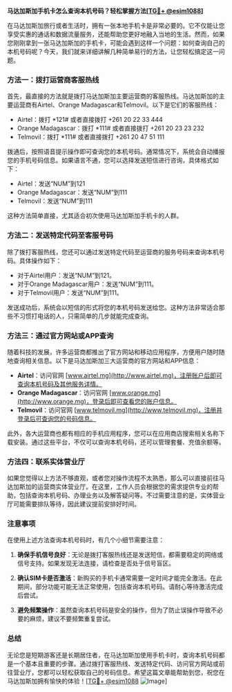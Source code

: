 **马达加斯加手机卡怎么查询本机号码？轻松掌握方法[[TG💪+ @esim1088](https://t.me/s/esim1088)]**

在马达加斯加旅行或者生活时，拥有一张本地手机卡是非常必要的。它不仅能让您享受实惠的通话和数据流量服务，还能帮助您更好地融入当地的生活。然而，如果您刚刚拿到一张马达加斯加的手机卡，可能会遇到这样一个问题：如何查询自己的本机号码呢？今天，我们就来详细讲解几种简单易行的方法，让您轻松搞定这一问题。

### 方法一：拨打运营商客服热线

首先，最直接的方法就是拨打马达加斯加主要运营商的客服热线。马达加斯加的主要运营商有Airtel、Orange Madagascar和Telmovil。以下是它们的客服热线：

- Airtel：拨打 *121# 或者直接拨打 +261 20 22 33 444
- Orange Madagascar：拨打 *111# 或者直接拨打 +261 20 23 23 232
- Telmovil：拨打 *111# 或者直接拨打 +261 20 47 51 111

拨通后，按照语音提示操作即可查询您的本机号码。通常情况下，系统会自动播报您的手机号码信息。如果语言不通，您可以选择发送短信进行咨询，具体格式如下：

- Airtel：发送“NUM”到121
- Orange Madagascar：发送“NUM”到111
- Telmovil：发送“NUM”到111

这种方法简单直接，尤其适合初次使用马达加斯加手机卡的人群。

### 方法二：发送特定代码至客服号码

除了拨打客服热线，您还可以通过发送特定代码至运营商的服务号码来查询本机号码。具体操作如下：

- 对于Airtel用户：发送“NUM”到121。
- 对于Orange Madagascar用户：发送“NUM”到111。
- 对于Telmovil用户：发送“NUM”到111。

发送成功后，系统会以短信的形式将您的本机号码发送给您。这种方法非常适合那些不习惯打电话的人，只需简单的几步就能完成查询。

### 方法三：通过官方网站或APP查询

随着科技的发展，许多运营商都推出了官方网站和移动应用程序，方便用户随时随地查询相关信息。以下是马达加斯加三大运营商的官方网站和APP信息：

- **Airtel**：访问官网 [www.airtel.mg](http://www.airtel.mg)，注册账户后即可查询本机号码及其他服务详情。
- **Orange Madagascar**：访问官网 [www.orange.mg](http://www.orange.mg)，登录后即可查看您的账户信息。
- **Telmovil**：访问官网 [www.telmovil.mg](http://www.telmovil.mg)，注册并登录后可查询您的号码信息。

此外，各大运营商也都有相应的手机应用程序，您可以在应用商店搜索相关名称下载安装。通过这些平台，不仅可以查询本机号码，还可以管理套餐、充值余额等。

### 方法四：联系实体营业厅

如果您觉得以上方法不够直观，或者您对操作流程不太熟悉，那么可以直接前往马达加斯加的运营商实体营业厅。在这里，工作人员会根据您的需求提供专业的帮助，包括查询本机号码、办理业务以及解答疑问等。不过需要注意的是，实体营业厅可能需要排队等待，因此建议提前安排好时间。

### 注意事项

在使用上述方法查询本机号码时，有几个小细节需要注意：

1. **确保手机信号良好**：无论是拨打客服热线还是发送短信，都需要稳定的网络或信号支持。如果发现无法连接，请检查是否处于信号盲区。
   
2. **确认SIM卡是否激活**：新购买的手机卡通常需要一定时间才能完全激活。在此期间，部分功能可能无法正常使用，包括查询本机号码。请耐心等待激活完成后尝试。

3. **避免频繁操作**：虽然查询本机号码是安全的操作，但为了防止误操作导致不必要的麻烦，建议不要频繁重复尝试。

### 总结

无论您是短期游客还是长期居住者，在马达加斯加使用手机卡时，查询本机号码都是一个基本且重要的步骤。通过拨打客服热线、发送特定代码、访问官方网站或前往营业厅，您都可以轻松获取自己的号码信息。希望这篇文章能帮助到您，祝您在马达加斯加拥有愉快的体验！[[TG💪+ @esim1088](https://t.me/s/esim1088) ![Image](https://i.postimg.cc/4NQfJmqS/Snipaste-2025-05-13-00-14-12.png)]